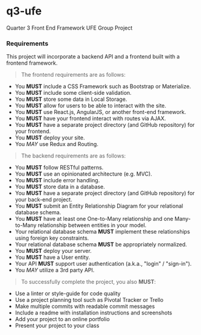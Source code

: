 # q3-ufe
Quarter 3 Front End Framework UFE Group Project

### Requirements

This project will incorporate a backend API and a frontend built with a frontend framework.

> The frontend requirements are as follows:

* You ****MUST**** include a CSS Framework such as Bootstrap or Materialize.
* You **MUST** include some client-side validation.
* You **MUST** store some data in Local Storage.
* You **MUST** allow for users to be able to interact with the site.
* You **MUST** use React.js, AngularJS, or another front-end framework.
* You **MUST** have your frontend interact with routes via AJAX.
* You **MUST** have a separate project directory (and GitHub repository) for your frontend.
* You **MUST** deploy your site.
* You _MAY_ use Redux and Routing.


> The backend requirements are as follows:

* You **MUST** follow RESTful patterns.
* You **MUST** use an opinionated architecture (e.g. MVC).
* You **MUST** include error handling.
* You **MUST** store data in a database.
* You **MUST** have a separate project directory (and GitHub repository) for your back-end project.
* You **MUST** submit an Entity Relationship Diagram for your relational database schema.
* You **MUST** have at least one One-to-Many relationship and one Many-to-Many relationship between entities in your model.
* Your relational database schema **MUST** implement these relationships using foreign key constraints.
* Your relational database schema **MUST** be appropriately normalized.
* You **MUST** deploy your server.
* You **MUST** have a User entity.
* Your API **MUST** support user authentication (a.k.a., "login" / "sign-in").
* You _MAY_ utilize a 3rd party API.


> To successfully complete the project, you also **MUST**:

* Use a linter or style-guide for code quality
* Use a project planning tool such as Pivotal Tracker or Trello
* Make multiple commits with readable commit messages
* Include a readme with installation instructions and screenshots
* Add your project to an online portfolio
* Present your project to your class
